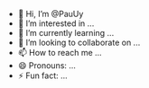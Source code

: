 - 👋 Hi, I’m @PauUy
- 👀 I’m interested in ...
- 🌱 I’m currently learning ...
- 💞️ I’m looking to collaborate on ...
- 📫 How to reach me ...
- 😄 Pronouns: ...
- ⚡ Fun fact: ...

<!---
PauUy/PauUy is a ✨ special ✨ repository because its `README.md` (this file) appears on your GitHub profile.
You can click the Preview link to take a look at your changes.
--->
